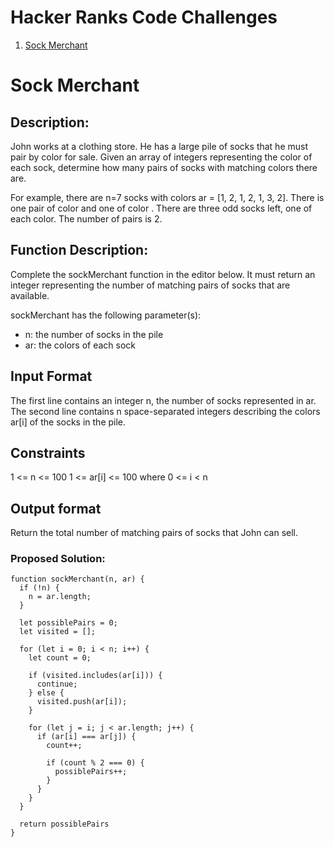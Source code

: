 # Hacker Ranks Code Challenges

1. [Sock Merchant](#sock-merchant)


# Sock Merchant

## Description:
John works at a clothing store. He has a large pile of socks that he must pair by color for sale. Given an array of integers representing the color of each sock, determine how many pairs of socks with matching colors there are.

For example, there are n=7 socks with colors ar = [1, 2, 1, 2, 1, 3, 2]. There is one pair of color  and one of color . There are three odd socks left, one of each color. The number of pairs is 2.

## Function Description:

Complete the sockMerchant function in the editor below. It must return an integer representing the number of matching pairs of socks that are available.

sockMerchant has the following parameter(s):

- n: the number of socks in the pile
- ar: the colors of each sock

## Input Format

The first line contains an integer n, the number of socks represented in ar.
The second line contains n space-separated integers describing the colors ar[i] of the socks in the pile.

## Constraints

1 <= n <= 100
1 <= ar[i] <= 100 where 0 <= i < n

## Output format

Return the total number of matching pairs of socks that John can sell.


### Proposed Solution:
```
function sockMerchant(n, ar) {
  if (!n) {
    n = ar.length;
  }

  let possiblePairs = 0;
  let visited = [];

  for (let i = 0; i < n; i++) {
    let count = 0;

    if (visited.includes(ar[i])) {
      continue;
    } else {
      visited.push(ar[i]);
    }

    for (let j = i; j < ar.length; j++) {
      if (ar[i] === ar[j]) {
        count++;

        if (count % 2 === 0) {
          possiblePairs++;
        }
      }
    }
  }

  return possiblePairs
}
```
